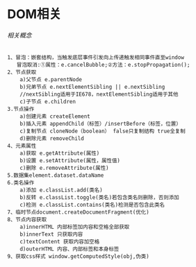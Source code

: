 <!--
 * @version: 1.0.0
 * @Date: 2019-09-26 10:59:36
 * @LastEditTime: 2019-09-26 11:29:42
 -->
# DOM相关

###### 相关概念

    1、冒泡：嵌套结构，当触发底层事件引发向上传递触发相同事件直至window
       冒泡取消:①属性：e.cancelBubble;②方法：e.stopPropagation();
    2、节点获取
        a)父节点 e.parentNode
        b)兄弟节点 e.nextElementSibling || e.nextSibling 
        //nextSibling适用于IE678，nextElementSibling适用于其他
        c)子节点 e.children
    3.节点操作
        a)创建元素 createElement
        b)插入元素 appendChild（标签）/insertBefore（标签，位置）
        c)复制节点 cloneNode（boolean） false只复制结构 true全复制
        d)删除元素 removeChild
    4、元素属性
        a)获取 e.getAttribute(属性)
        b)设置 e.setAttribute(属性，属性值)
        c)删除 e.removeAttribute(属性)
    5.数据集element.dataset.dataName
    6.类名操作
        a)添加 e.classList.add(类名)
        b)反转 e.classList.toggle(类名)若包含类名则删除，否则添加
        c)检测 e.classList.contains(类名)检测是否包含此类名
    7、临时节点document.createDocumentFragment(优化)
    8、节点内容获取
        a)innerHTML 内部标签加内容和空格全部获取
        b)innerText 只获取内容
        c)textContent 获取内容加空格
        d)outerHTML 内容、内部标签和本身标签
    9、获取css样式 window.getComputedStyle(obj,伪类)
    